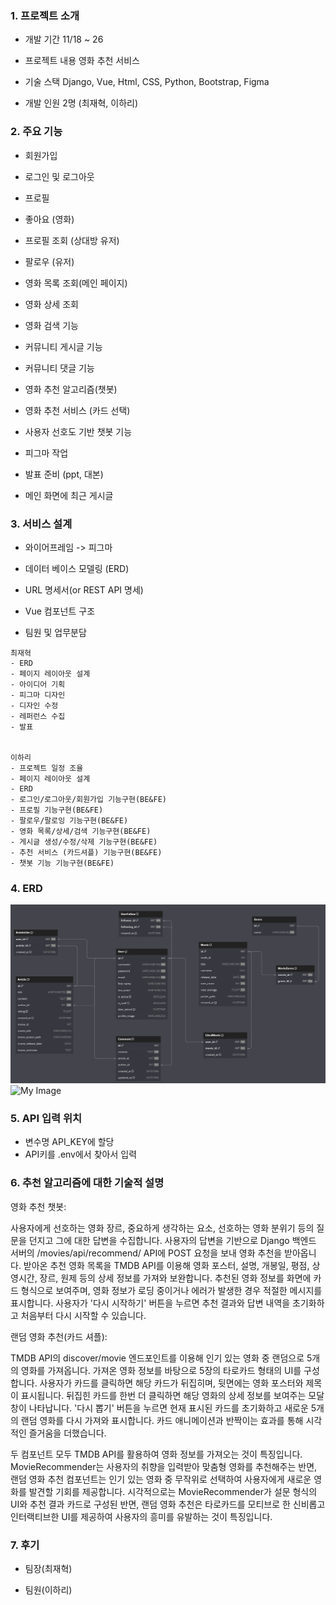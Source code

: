 
### 1. 프로젝트 소개
   - 개발 기간
   11/18 ~ 26

   - 프로젝트 내용
   영화 추천 서비스

   - 기술 스택
   Django, Vue, Html, CSS, Python, Bootstrap, Figma

   - 개발 인원
   2명 (최재혁, 이하리)

### 2. 주요 기능
   - 회원가입
   - 로그인 및 로그아웃
   - 프로필
   - 좋아요 (영화)
   - 프로필 조회 (상대방 유저)
   - 팔로우 (유저)
   - 영화 목록 조회(메인 페이지)
   - 영화 상세 조회
   - 영화 검색 기능
   - 커뮤니티 게시글 기능
   - 커뮤니티 댓글 기능
   - 영화 추천 알고리즘(챗봇)
   - 영화 추천 서비스 (카드 선택)
   - 사용자 선호도 기반 챗봇 기능

   - 피그마 작업
   - 발표 준비 (ppt, 대본)
   - 메인 화면에 최근 게시글

### 3. 서비스 설계
   - 와이어프레임 -> 피그마
   - 데이터 베이스 모델링 (ERD)
   - URL 명세서(or REST API 명세)
   - Vue 컴포넌트 구조


   - 팀원 및 업무분담

    최재혁
    - ERD
    - 페이지 레이아웃 설계
    - 아이디어 기획
    - 피그마 디자인
    - 디자인 수정
    - 레퍼런스 수집
    - 발표 


    이하리
    - 프로젝트 일정 조율
    - 페이지 레이아웃 설계
    - ERD
    - 로그인/로그아웃/회원가입 기능구현(BE&FE)
    - 프로필 기능구현(BE&FE)
    - 팔로우/팔로잉 기능구현(BE&FE)
    - 영화 목록/상세/검색 기능구현(BE&FE)
    - 게시글 생성/수정/삭제 기능구현(BE&FE)
    - 추천 서비스 (카드셔플) 기능구현(BE&FE)
    - 챗봇 기능 기능구현(BE&FE)
    

### 4. ERD
![My Image](/erd.png)
<img src="vue-project/assets/erd.png" alt="My Image" width="300"/>

### 5. API 입력 위치
 - 변수명 API_KEY에 할당
 - API키를 .env에서 찾아서 입력


### 6. 추천 알고리즘에 대한 기술적 설명
   영화 추천 챗봇:

   사용자에게 선호하는 영화 장르, 중요하게 생각하는 요소, 선호하는 영화 분위기 등의 질문을 던지고 그에 대한 답변을 수집합니다.
   사용자의 답변을 기반으로 Django 백엔드 서버의 /movies/api/recommend/ API에 POST 요청을 보내 영화 추천을 받아옵니다.
   받아온 추천 영화 목록을 TMDB API를 이용해 영화 포스터, 설명, 개봉일, 평점, 상영시간, 장르, 원제 등의 상세 정보를 가져와 보완합니다.
   추천된 영화 정보를 화면에 카드 형식으로 보여주며, 영화 정보가 로딩 중이거나 에러가 발생한 경우 적절한 메시지를 표시합니다.
   사용자가 '다시 시작하기' 버튼을 누르면 추천 결과와 답변 내역을 초기화하고 처음부터 다시 시작할 수 있습니다.


   랜덤 영화 추천(카드 셔플):

   TMDB API의 discover/movie 엔드포인트를 이용해 인기 있는 영화 중 랜덤으로 5개의 영화를 가져옵니다.
   가져온 영화 정보를 바탕으로 5장의 타로카드 형태의 UI를 구성합니다.
   사용자가 카드를 클릭하면 해당 카드가 뒤집히며, 뒷면에는 영화 포스터와 제목이 표시됩니다.
   뒤집힌 카드를 한번 더 클릭하면 해당 영화의 상세 정보를 보여주는 모달 창이 나타납니다.
   '다시 뽑기' 버튼을 누르면 현재 표시된 카드를 초기화하고 새로운 5개의 랜덤 영화를 다시 가져와 표시합니다.
   카드 애니메이션과 반짝이는 효과를 통해 시각적인 즐거움을 더했습니다.



   두 컴포넌트 모두 TMDB API를 활용하여 영화 정보를 가져오는 것이 특징입니다.
   MovieRecommender는 사용자의 취향을 입력받아 맞춤형 영화를 추천해주는 반면, 랜덤 영화 추천 컴포넌트는 인기 있는 영화 중 무작위로 선택하여 사용자에게 새로운 영화를 발견할 기회를 제공합니다.
   시각적으로는 MovieRecommender가 설문 형식의 UI와 추천 결과 카드로 구성된 반면, 랜덤 영화 추천은 타로카드를 모티브로 한 신비롭고 인터랙티브한 UI를 제공하여 사용자의 흥미를 유발하는 것이 특징입니다.




### 7. 후기
   - 팀장(최재혁)


   - 팀원(이하리)